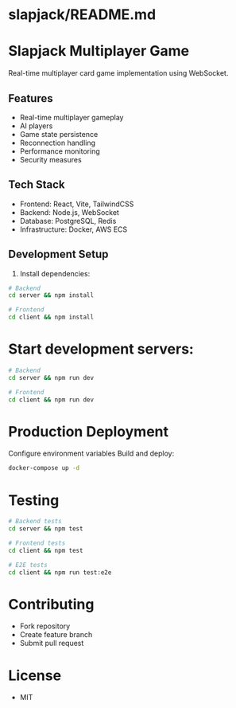 # slapjack/README.md
# Slapjack Multiplayer Game

Real-time multiplayer card game implementation using WebSocket.

## Features
- Real-time multiplayer gameplay
- AI players
- Game state persistence
- Reconnection handling
- Performance monitoring
- Security measures

## Tech Stack
- Frontend: React, Vite, TailwindCSS
- Backend: Node.js, WebSocket
- Database: PostgreSQL, Redis
- Infrastructure: Docker, AWS ECS

## Development Setup
1. Install dependencies:
```bash
# Backend
cd server && npm install
```
```bash
# Frontend
cd client && npm install
```

# Start development servers:

```bash
# Backend
cd server && npm run dev
```
```bash
# Frontend
cd client && npm run dev
```

# Production Deployment

Configure environment variables
Build and deploy:

```bash
docker-compose up -d
```
# Testing
```bash
# Backend tests
cd server && npm test

# Frontend tests
cd client && npm test

# E2E tests
cd client && npm run test:e2e
```
# Contributing
- Fork repository
- Create feature branch
- Submit pull request

# License
- MIT
